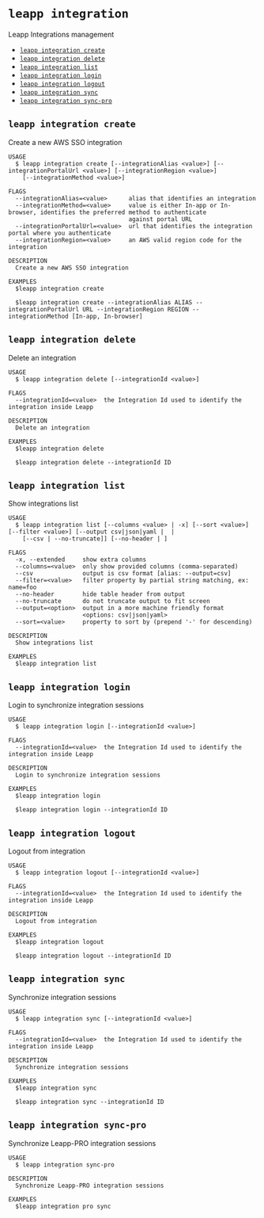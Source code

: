 `leapp integration`
===================

Leapp Integrations management

* [`leapp integration create`](#leapp-integration-create)
* [`leapp integration delete`](#leapp-integration-delete)
* [`leapp integration list`](#leapp-integration-list)
* [`leapp integration login`](#leapp-integration-login)
* [`leapp integration logout`](#leapp-integration-logout)
* [`leapp integration sync`](#leapp-integration-sync)
* [`leapp integration sync-pro`](#leapp-integration-sync-pro)

## `leapp integration create`

Create a new AWS SSO integration

```
USAGE
  $ leapp integration create [--integrationAlias <value>] [--integrationPortalUrl <value>] [--integrationRegion <value>]
    [--integrationMethod <value>]

FLAGS
  --integrationAlias=<value>      alias that identifies an integration
  --integrationMethod=<value>     value is either In-app or In-browser, identifies the preferred method to authenticate
                                  against portal URL
  --integrationPortalUrl=<value>  url that identifies the integration portal where you authenticate
  --integrationRegion=<value>     an AWS valid region code for the integration

DESCRIPTION
  Create a new AWS SSO integration

EXAMPLES
  $leapp integration create

  $leapp integration create --integrationAlias ALIAS --integrationPortalUrl URL --integrationRegion REGION --integrationMethod [In-app, In-browser]
```

## `leapp integration delete`

Delete an integration

```
USAGE
  $ leapp integration delete [--integrationId <value>]

FLAGS
  --integrationId=<value>  the Integration Id used to identify the integration inside Leapp

DESCRIPTION
  Delete an integration

EXAMPLES
  $leapp integration delete

  $leapp integration delete --integrationId ID
```

## `leapp integration list`

Show integrations list

```
USAGE
  $ leapp integration list [--columns <value> | -x] [--sort <value>] [--filter <value>] [--output csv|json|yaml |  |
    [--csv | --no-truncate]] [--no-header | ]

FLAGS
  -x, --extended     show extra columns
  --columns=<value>  only show provided columns (comma-separated)
  --csv              output is csv format [alias: --output=csv]
  --filter=<value>   filter property by partial string matching, ex: name=foo
  --no-header        hide table header from output
  --no-truncate      do not truncate output to fit screen
  --output=<option>  output in a more machine friendly format
                     <options: csv|json|yaml>
  --sort=<value>     property to sort by (prepend '-' for descending)

DESCRIPTION
  Show integrations list

EXAMPLES
  $leapp integration list
```

## `leapp integration login`

Login to synchronize integration sessions

```
USAGE
  $ leapp integration login [--integrationId <value>]

FLAGS
  --integrationId=<value>  the Integration Id used to identify the integration inside Leapp

DESCRIPTION
  Login to synchronize integration sessions

EXAMPLES
  $leapp integration login

  $leapp integration login --integrationId ID
```

## `leapp integration logout`

Logout from integration

```
USAGE
  $ leapp integration logout [--integrationId <value>]

FLAGS
  --integrationId=<value>  the Integration Id used to identify the integration inside Leapp

DESCRIPTION
  Logout from integration

EXAMPLES
  $leapp integration logout

  $leapp integration logout --integrationId ID
```

## `leapp integration sync`

Synchronize integration sessions

```
USAGE
  $ leapp integration sync [--integrationId <value>]

FLAGS
  --integrationId=<value>  the Integration Id used to identify the integration inside Leapp

DESCRIPTION
  Synchronize integration sessions

EXAMPLES
  $leapp integration sync

  $leapp integration sync --integrationId ID
```

## `leapp integration sync-pro`

Synchronize Leapp-PRO integration sessions

```
USAGE
  $ leapp integration sync-pro

DESCRIPTION
  Synchronize Leapp-PRO integration sessions

EXAMPLES
  $leapp integration pro sync
```
